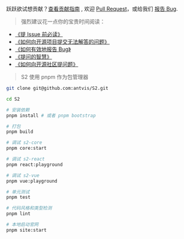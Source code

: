 跃跃欲试想贡献？[查看贡献指南](https://s2.antv.antgroup.com/manual/contribution) , 欢迎 [Pull Request](https://github.com/antvis/S2/pulls)，或给我们 [报告 Bug](https://github.com/antvis/S2/issues/new?assignees=&labels=&projects=&template=bug-report.md&title=%F0%9F%90%9B).

> 强烈建议花一点你的宝贵时间阅读：

- [《提 Issue 前必读》](https://github.com/antvis/S2/issues/1904)
- [《如何向开源项目提交无法解答的问题》](https://zhuanlan.zhihu.com/p/25795393)
- [《如何有效地报告 Bug》](https://www.chiark.greenend.org.uk/~sgtatham/bugs-cn.html)
- [《提问的智慧》](https://github.com/ryanhanwu/How-To-Ask-Questions-The-Smart-Way)
- [《如何向开源社区提问题》](https://github.com/seajs/seajs/issues/545)

> S2 使用 pnpm 作为包管理器

```bash
git clone git@github.com:antvis/S2.git

cd S2

# 安装依赖
pnpm install # 或者 pnpm bootstrap

# 打包
pnpm build

# 调试 s2-core
pnpm core:start

# 调试 s2-react
pnpm react:playground

# 调试 s2-vue
pnpm vue:playground

# 单元测试
pnpm test

# 代码风格和类型检测
pnpm lint

# 本地启动官网
pnpm site:start
```
